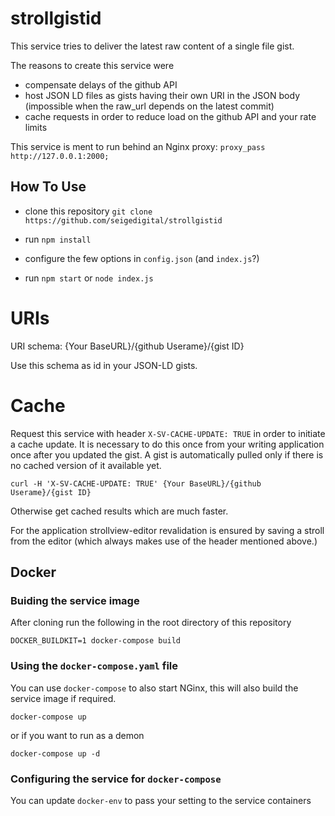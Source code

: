 # strollgistid

This service tries to deliver the latest raw content of a single file gist.

The reasons to create this service were
* compensate delays of the github API
* host JSON LD files as gists having their own URI in the JSON body (impossible when the raw_url depends on the latest commit)
* cache requests in order to reduce load on the github API and your rate limits

This service is ment to run behind an Nginx proxy: ```proxy_pass http://127.0.0.1:2000;```

## How To Use

* clone this repository ```git clone https://github.com/seigedigital/strollgistid```

* run ```npm install```

* configure the few options in ```config.json``` (and ```index.js```?)

* run ```npm start``` or ```node index.js```

# URIs

URI schema: {Your BaseURL}/{github Userame}/{gist ID}

Use this schema as id in your JSON-LD gists.

# Cache

Request this service with header ```X-SV-CACHE-UPDATE: TRUE``` in order to initiate a cache update. It is necessary to do this once from your writing application once after you updated the gist. A gist is automatically pulled only if there is no cached version of it available yet.

```
curl -H 'X-SV-CACHE-UPDATE: TRUE' {Your BaseURL}/{github Userame}/{gist ID}
```

Otherwise get cached results which are much faster.

For the application strollview-editor revalidation is ensured by saving a stroll from the editor (which always makes use of the header mentioned above.)

## Docker

### Buiding the service image

After cloning run the following in the root directory of this repository

```
DOCKER_BUILDKIT=1 docker-compose build
```

### Using the `docker-compose.yaml` file

You can use `docker-compose` to also start NGinx, this will also build the service image if required.

```
docker-compose up
```

or if you want to run as a demon

```
docker-compose up -d
```

### Configuring the service for `docker-compose`

You can update `docker-env` to pass your setting to the service containers
